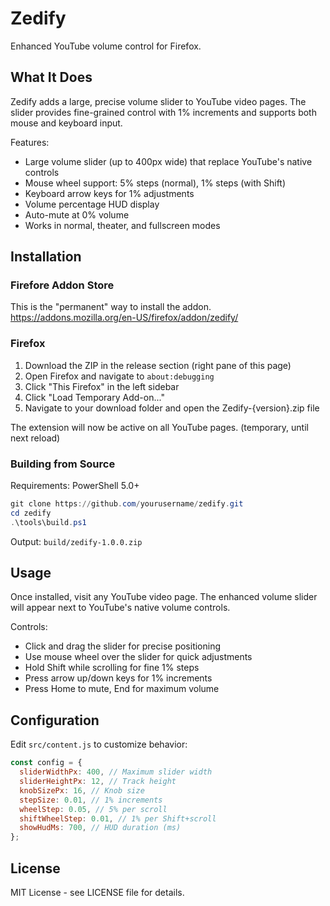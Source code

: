# Zedify

Enhanced YouTube volume control for Firefox.

## What It Does

Zedify adds a large, precise volume slider to YouTube video pages. The slider provides fine-grained control with 1% increments and supports both mouse and keyboard input.

Features:

- Large volume slider (up to 400px wide) that replace YouTube's native controls
- Mouse wheel support: 5% steps (normal), 1% steps (with Shift)
- Keyboard arrow keys for 1% adjustments
- Volume percentage HUD display
- Auto-mute at 0% volume
- Works in normal, theater, and fullscreen modes

## Installation
### Firefore Addon Store

This is the "permanent" way to install the addon.  
https://addons.mozilla.org/en-US/firefox/addon/zedify/

### Firefox

1. Download the ZIP in the release section (right pane of this page)
2. Open Firefox and navigate to `about:debugging`
3. Click "This Firefox" in the left sidebar
4. Click "Load Temporary Add-on..."
5. Navigate to your download folder and open the Zedify-{version}.zip file

The extension will now be active on all YouTube pages. (temporary, until next reload)

### Building from Source

Requirements: PowerShell 5.0+

```powershell
git clone https://github.com/yourusername/zedify.git
cd zedify
.\tools\build.ps1
```

Output: `build/zedify-1.0.0.zip`

## Usage

Once installed, visit any YouTube video page. The enhanced volume slider will appear next to YouTube's native volume controls.

Controls:

- Click and drag the slider for precise positioning
- Use mouse wheel over the slider for quick adjustments
- Hold Shift while scrolling for fine 1% steps
- Press arrow up/down keys for 1% increments
- Press Home to mute, End for maximum volume

## Configuration

Edit `src/content.js` to customize behavior:

```javascript
const config = {
  sliderWidthPx: 400, // Maximum slider width
  sliderHeightPx: 12, // Track height
  knobSizePx: 16, // Knob size
  stepSize: 0.01, // 1% increments
  wheelStep: 0.05, // 5% per scroll
  shiftWheelStep: 0.01, // 1% per Shift+scroll
  showHudMs: 700, // HUD duration (ms)
};
```

## License

MIT License - see LICENSE file for details.





